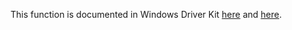 This function is documented in Windows Driver Kit [here](https://learn.microsoft.com/en-us/windows-hardware/drivers/ddi/wdm/nf-wdm-ntqueryinformationtransactionmanager) and [here](https://learn.microsoft.com/en-us/windows-hardware/drivers/ddi/wdm/nf-wdm-zwqueryinformationtransactionmanager).
